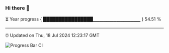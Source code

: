 ### Hi there 👋

⏳ Year progress { ████████████████▁▁▁▁▁▁▁▁▁▁▁▁▁▁ } 54.51 %

---

⏰ Updated on Thu, 18 Jul 2024 12:23:17 GMT

![Progress Bar CI](https://github.com/liununu/liununu/workflows/Progress%20Bar%20CI/badge.svg)
